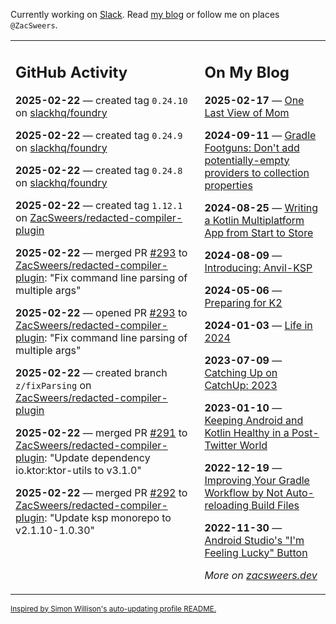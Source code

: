Currently working on [Slack](https://slack.com/). Read [my blog](https://zacsweers.dev/) or follow me on places `@ZacSweers`.

<table><tr><td valign="top" width="60%">

## GitHub Activity
<!-- githubActivity starts -->
**2025-02-22** — created tag `0.24.10` on [slackhq/foundry](https://github.com/slackhq/foundry)

**2025-02-22** — created tag `0.24.9` on [slackhq/foundry](https://github.com/slackhq/foundry)

**2025-02-22** — created tag `0.24.8` on [slackhq/foundry](https://github.com/slackhq/foundry)

**2025-02-22** — created tag `1.12.1` on [ZacSweers/redacted-compiler-plugin](https://github.com/ZacSweers/redacted-compiler-plugin)

**2025-02-22** — merged PR [#293](https://github.com/ZacSweers/redacted-compiler-plugin/pull/293) to [ZacSweers/redacted-compiler-plugin](https://github.com/ZacSweers/redacted-compiler-plugin): "Fix command line parsing of multiple args"

**2025-02-22** — opened PR [#293](https://github.com/ZacSweers/redacted-compiler-plugin/pull/293) to [ZacSweers/redacted-compiler-plugin](https://github.com/ZacSweers/redacted-compiler-plugin): "Fix command line parsing of multiple args"

**2025-02-22** — created branch `z/fixParsing` on [ZacSweers/redacted-compiler-plugin](https://github.com/ZacSweers/redacted-compiler-plugin)

**2025-02-22** — merged PR [#291](https://github.com/ZacSweers/redacted-compiler-plugin/pull/291) to [ZacSweers/redacted-compiler-plugin](https://github.com/ZacSweers/redacted-compiler-plugin): "Update dependency io.ktor:ktor-utils to v3.1.0"

**2025-02-22** — merged PR [#292](https://github.com/ZacSweers/redacted-compiler-plugin/pull/292) to [ZacSweers/redacted-compiler-plugin](https://github.com/ZacSweers/redacted-compiler-plugin): "Update ksp monorepo to v2.1.10-1.0.30"
<!-- githubActivity ends -->
</td><td valign="top" width="40%">

## On My Blog
<!-- blog starts -->
**2025-02-17** — [One Last View of Mom](https://www.zacsweers.dev/one-last-view-of-mom/)

**2024-09-11** — [Gradle Footguns: Don't add potentially-empty providers to collection properties](https://www.zacsweers.dev/gradle-footgun-adding-empty-providers-to-collection-properties/)

**2024-08-25** — [Writing a Kotlin Multiplatform App from Start to Store](https://www.zacsweers.dev/writing-a-kotlin-multiplatform-app-from-start-to-store/)

**2024-08-09** — [Introducing: Anvil-KSP](https://www.zacsweers.dev/introducing-anvil-ksp/)

**2024-05-06** — [Preparing for K2](https://www.zacsweers.dev/preparing-for-k2/)

**2024-01-03** — [Life in 2024](https://www.zacsweers.dev/life-in-2024/)

**2023-07-09** — [Catching Up on CatchUp: 2023](https://www.zacsweers.dev/catching-up-on-catchup-2023/)

**2023-01-10** — [Keeping Android and Kotlin Healthy in a Post-Twitter World](https://www.zacsweers.dev/keeping-android-healthy/)

**2022-12-19** — [Improving Your Gradle Workflow by Not Auto-reloading Build Files](https://www.zacsweers.dev/improving-your-workflow-by-not-auto-reloading-build-files/)

**2022-11-30** — [Android Studio's "I'm Feeling Lucky" Button](https://www.zacsweers.dev/android-studios-im-feeling-lucky-button/)
<!-- blog ends -->
_More on [zacsweers.dev](https://zacsweers.dev/)_
</td></tr></table>

<sub><a href="https://simonwillison.net/2020/Jul/10/self-updating-profile-readme/">Inspired by Simon Willison's auto-updating profile README.</a></sub>